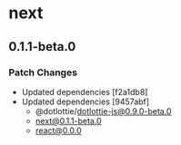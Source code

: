 # next

## 0.1.1-beta.0

### Patch Changes

- Updated dependencies [f2a1db8]
- Updated dependencies [9457abf]
  - @dotlottie/dotlottie-js@0.9.0-beta.0
  - next@0.1.1-beta.0
  - react@0.0.0
